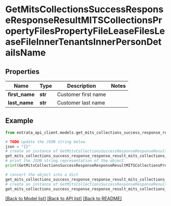 # GetMitsCollectionsSuccessResponseResponseResultMITSCollectionsPropertyFilesPropertyFileLeaseFilesLeaseFileInnerTenantsInnerPersonDetailsName


## Properties

Name | Type | Description | Notes
------------ | ------------- | ------------- | -------------
**first_name** | **str** | Customer first name | 
**last_name** | **str** | Customer last name | 

## Example

```python
from entrata_api_client.models.get_mits_collections_success_response_response_result_mits_collections_property_files_property_file_lease_files_lease_file_inner_tenants_inner_person_details_name import GetMitsCollectionsSuccessResponseResponseResultMITSCollectionsPropertyFilesPropertyFileLeaseFilesLeaseFileInnerTenantsInnerPersonDetailsName

# TODO update the JSON string below
json = "{}"
# create an instance of GetMitsCollectionsSuccessResponseResponseResultMITSCollectionsPropertyFilesPropertyFileLeaseFilesLeaseFileInnerTenantsInnerPersonDetailsName from a JSON string
get_mits_collections_success_response_response_result_mits_collections_property_files_property_file_lease_files_lease_file_inner_tenants_inner_person_details_name_instance = GetMitsCollectionsSuccessResponseResponseResultMITSCollectionsPropertyFilesPropertyFileLeaseFilesLeaseFileInnerTenantsInnerPersonDetailsName.from_json(json)
# print the JSON string representation of the object
print(GetMitsCollectionsSuccessResponseResponseResultMITSCollectionsPropertyFilesPropertyFileLeaseFilesLeaseFileInnerTenantsInnerPersonDetailsName.to_json())

# convert the object into a dict
get_mits_collections_success_response_response_result_mits_collections_property_files_property_file_lease_files_lease_file_inner_tenants_inner_person_details_name_dict = get_mits_collections_success_response_response_result_mits_collections_property_files_property_file_lease_files_lease_file_inner_tenants_inner_person_details_name_instance.to_dict()
# create an instance of GetMitsCollectionsSuccessResponseResponseResultMITSCollectionsPropertyFilesPropertyFileLeaseFilesLeaseFileInnerTenantsInnerPersonDetailsName from a dict
get_mits_collections_success_response_response_result_mits_collections_property_files_property_file_lease_files_lease_file_inner_tenants_inner_person_details_name_from_dict = GetMitsCollectionsSuccessResponseResponseResultMITSCollectionsPropertyFilesPropertyFileLeaseFilesLeaseFileInnerTenantsInnerPersonDetailsName.from_dict(get_mits_collections_success_response_response_result_mits_collections_property_files_property_file_lease_files_lease_file_inner_tenants_inner_person_details_name_dict)
```
[[Back to Model list]](../README.md#documentation-for-models) [[Back to API list]](../README.md#documentation-for-api-endpoints) [[Back to README]](../README.md)


